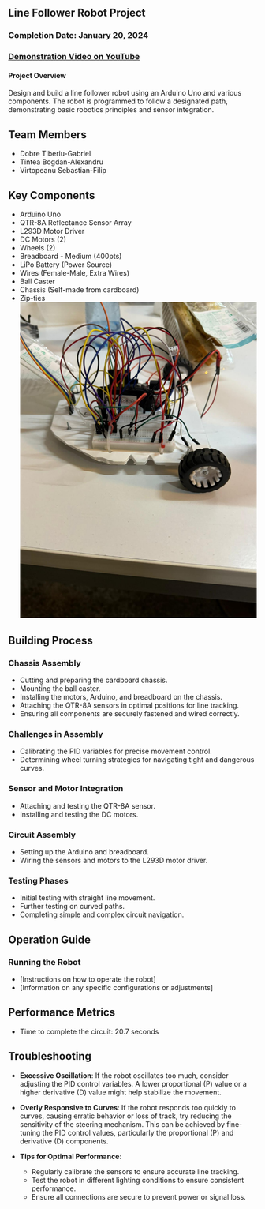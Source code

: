 ## Line Follower Robot Project

### Completion Date: January 20, 2024

### [Demonstration Video on YouTube](https://youtube.com/shorts/gY5rc7_6t-w?feature=share)

#### Project Overview

Design and build a line follower robot using an Arduino Uno and various components. The robot is programmed to follow a designated path, demonstrating basic robotics principles and sensor integration.

## Team Members

- Dobre Tiberiu-Gabriel
- Tintea Bogdan-Alexandru
- Virtopeanu Sebastian-Filip

## Key Components

- Arduino Uno
- QTR-8A Reflectance Sensor Array
- L293D Motor Driver
- DC Motors (2)
- Wheels (2)
- Breadboard - Medium (400pts)
- LiPo Battery (Power Source)
- Wires (Female-Male, Extra Wires)
- Ball Caster
- Chassis (Self-made from cardboard)
- Zip-ties
  <br/>
  ![Placeholder for Robot Image](setup-pic.jpg)

## Building Process

### Chassis Assembly

- Cutting and preparing the cardboard chassis.
- Mounting the ball caster.
- Installing the motors, Arduino, and breadboard on the chassis.
- Attaching the QTR-8A sensors in optimal positions for line tracking.
- Ensuring all components are securely fastened and wired correctly.

### Challenges in Assembly

- Calibrating the PID variables for precise movement control.
- Determining wheel turning strategies for navigating tight and dangerous curves.

### Sensor and Motor Integration

- Attaching and testing the QTR-8A sensor.
- Installing and testing the DC motors.

### Circuit Assembly

- Setting up the Arduino and breadboard.
- Wiring the sensors and motors to the L293D motor driver.

### Testing Phases

- Initial testing with straight line movement.
- Further testing on curved paths.
- Completing simple and complex circuit navigation.

## Operation Guide

### Running the Robot

- [Instructions on how to operate the robot]
- [Information on any specific configurations or adjustments]

## Performance Metrics

- Time to complete the circuit: 20.7 seconds

## Troubleshooting

- **Excessive Oscillation**: If the robot oscillates too much, consider adjusting the PID control variables. A lower proportional (P) value or a higher derivative (D) value might help stabilize the movement.

- **Overly Responsive to Curves**: If the robot responds too quickly to curves, causing erratic behavior or loss of track, try reducing the sensitivity of the steering mechanism. This can be achieved by fine-tuning the PID control values, particularly the proportional (P) and derivative (D) components.

- **Tips for Optimal Performance**:
  - Regularly calibrate the sensors to ensure accurate line tracking.
  - Test the robot in different lighting conditions to ensure consistent performance.
  - Ensure all connections are secure to prevent power or signal loss.
